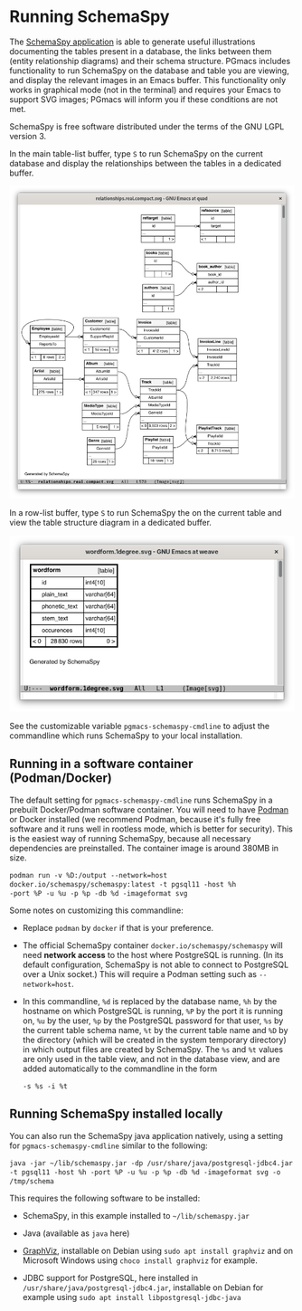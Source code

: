 # Running SchemaSpy

The [SchemaSpy application](https://schemaspy.org/) is able to generate useful illustrations
documenting the tables present in a database, the links between them (entity relationship diagrams)
and their schema structure. PGmacs includes functionality to run SchemaSpy on the database and table
you are viewing, and display the relevant images in an Emacs buffer. This functionality only works
in graphical mode (not in the terminal) and requires your Emacs to support SVG images; PGmacs will
inform you if these conditions are not met.

SchemaSpy is free software distributed under the terms of the GNU LGPL version 3.

In the main table-list buffer, type `S` to run SchemaSpy on the current database and display the
relationships between the tables in a dedicated buffer.

![Screenshot table](img/screenshot-schemaspy-database.png)

In a row-list buffer, type `S` to run SchemaSpy the on the current table and view the table
structure diagram in a dedicated buffer.

![Screenshot table](img/screenshot-schemaspy-table.png)

See the customizable variable `pgmacs-schemaspy-cmdline` to adjust the commandline which runs
SchemaSpy to your local installation.



## Running in a software container (Podman/Docker)

The default setting for `pgmacs-schemaspy-cmdline` runs SchemaSpy in a prebuilt Docker/Podman
software container. You will need to have [Podman](https://podman.io/) or Docker installed (we
recommend Podman, because it's fully free software and it runs well in rootless mode, which is
better for security). This is the easiest way of running SchemaSpy, because all necessary
dependencies are preinstalled. The container image is around 380MB in size.

```shell
podman run -v %D:/output --network=host docker.io/schemaspy/schemaspy:latest -t pgsql11 -host %h
-port %P -u %u -p %p -db %d -imageformat svg
```

Some notes on customizing this commandline:

- Replace `podman` by `docker` if that is your preference.

- The official SchemaSpy container `docker.io/schemaspy/schemaspy` will need **network access** to the
  host where PostgreSQL is running. (In its default configuration, SchemaSpy is not able to connect
  to PostgreSQL over a Unix socket.) This will require a Podman setting such as `--network=host`.

- In this commandline, `%d` is replaced by the database name, `%h` by the hostname on which
  PostgreSQL is running, `%P` by the port it is running on, `%u` by the user, `%p` by the PostgreSQL
  password for that user, `%s` by the current table schema name, `%t` by the current table name and
  `%D` by the directory (which will be created in the system temporary directory) in which output
  files are created by SchemaSpy. The `%s` and `%t` values are only used in the table view, and not in
  the database view, and are added automatically to the commandline in the form
  
  ```
  -s %s -i %t
  ```


## Running SchemaSpy installed locally

You can also run the SchemaSpy java application natively, using a setting for
`pgmacs-schemaspy-cmdline` similar to the following:

```shell
java -jar ~/lib/schemaspy.jar -dp /usr/share/java/postgresql-jdbc4.jar -t pgsql11 -host %h -port %P -u %u -p %p -db %d -imageformat svg -o /tmp/schema
```

This requires the following software to be installed:

  - SchemaSpy, in this example installed to `~/lib/schemaspy.jar`

  - Java (available as `java` here)

  - [GraphViz](https://graphviz.org/), installable on Debian using `sudo apt install graphviz` and
    on Microsoft Windows using `choco install graphviz` for example.

  - JDBC support for PostgreSQL, here installed in `/usr/share/java/postgresql-jdbc4.jar`,
    installable on Debian for example using `sudo apt install libpostgresql-jdbc-java`


